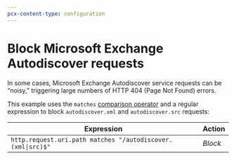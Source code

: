 ```yaml
---
pcx-content-type: configuration
---
```


# Block Microsoft Exchange Autodiscover requests

In some cases, Microsoft Exchange Autodiscover service requests can be “noisy,” triggering large numbers of HTTP 404 (Page Not Found) errors.

This example uses the `matches` [comparison operator](/cf-firewall-language/operators/#comparison-operators) and a regular expression to block `autodiscover.xml` and `autodiscover.src` requests:

<table>
  <thead>
    <tr>
      <th>Expression</th>
      <th>Action</th>
    </tr>
  </thead>
  <tbody>
    <tr>
      <td>
        <code>http.request.uri.path matches "/autodiscover.(xml|src)$"</code>
      </td>
      <td>
        <em>Block</em>
      </td>
    </tr>
  </tbody>
</table>
